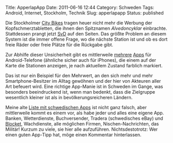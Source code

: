 Title: ApperlapApp
Date: 2011-06-16 12:44
Category: Schweden
Tags: Android, Internet, Stockholm, Technik
Slug: apperlapapp
Status: published

Die Stockholmer [City Bikes](http://www.citybikes.se/) tragen heuer
nicht mehr die Werbung der Kopfschmerztabletten, die ihnen den
Spitznamen *Alvedoncyklar* einbrachte. Stattdessen prangt jetzt
[SvD](http://www.svd.se) auf den Seiten. Das größte Problem an diesem
System ist die immer offene Frage, wo die nächste Station ist und ob es
dort freie Räder oder freie Plätze für die Rückgabe gibt.

Zur Abhilfe dieser Unsicherheit gibt es mittlerweile
[mehrere](https://market.android.com/details?id=com.littlefluffytoys.cyclehire)
[Apps](https://market.android.com/details?id=net.appified.citybikes) für
Android-Telefone (ähnliche sicher auch für iPhones), die einem auf der
Karte die Stationen anzeigen, je nach aktuellem Zustand farblich
markiert.

Das ist nur ein Beispiel für den Mehrwert, an den sich mehr und mehr
Smartphone-Besitzer im Alltag gewöhnen und der hier von Akteuren aller
Art befeuert wird. Eine richtige App-Manie ist in Schweden im Gange, was
besonders beeindruckend ist, wenn man bedenkt, dass die Zielgruppe
wesentlich kleiner ist als in bevölkerungsreicheren Ländern.

Meine alte [Liste mit schwedischen
Apps](http://www.fiket.de/2010/03/02/schwedische-android-apps/) ist
nicht ganz falsch, aber mittlerweile kommt es einem vor, als habe jeder
und alles eine eigene App. Banken, Wetterdienste, Buchversender, Tradera
(schwedisches eBay) und
[Blocket](http://www.fiket.de/2009/01/27/blocket/), Wachdienste, alle
möglichen Firmen, Nischen-Nachrichten, das Militär! Kurzum zu viele, sie
hier alle aufzuführen. Nichtsdestotrotz: Wer einen guten App-Tipp hat,
möge einen Kommentar hinterlassen.

